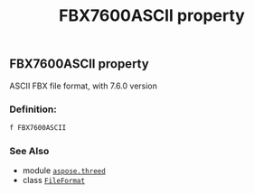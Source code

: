 ﻿---
title: FBX7600ASCII property
second_title: Aspose.3D for Python via .NET API References
description: 
type: docs
weight: 250
url: /python-net/aspose.threed/fileformat/fbx7600ascii/
is_root: false
---

## FBX7600ASCII property


ASCII FBX file format, with 7.6.0 version
### Definition:
```python
f FBX7600ASCII 
```

### See Also
* module [`aspose.threed`](../../)
* class [`FileFormat`](/3d/python-net/aspose.threed/fileformat)
